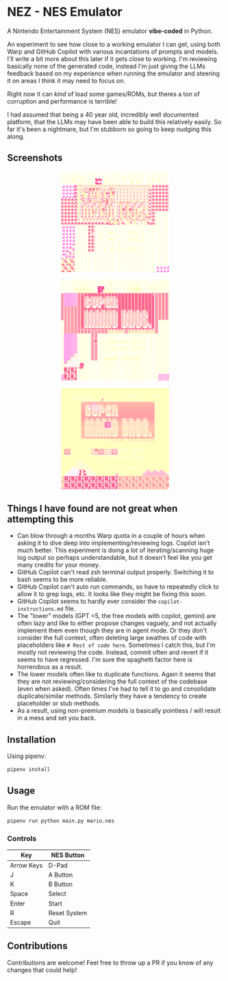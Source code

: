 # NEZ - NES Emulator

A Nintendo Entertainment System (NES) emulator **vibe-coded** in Python.  

An experiment to see how close to a working emulator I can get, using both Warp and GitHub Copilot with various incantations of prompts and models. I'll write a bit more about this later if it gets close to working. I'm reviewing basically none of the generated code, instead I'm just giving the LLMs feedback based on my experience when running the emulator and steering it on areas I think it may need to focus on.  

Right now it can _kind_ of load some games/ROMs, but theres a ton of corruption and performance is terrible!

I had assumed that being a 40 year old, incredibly well documented platform, that the LLMs may have been able to build this relatively easily. So far it's been a nightmare, but I'm stubborn so going to keep nudging this along.

## Screenshots

<p align="center">
    <img src="screenshots/c0.png" alt="Screenshot of NEZ running" width="50%">
</p>
<p align="center">
    <img src="screenshots/c1.png" alt="Screenshot of NEZ running" width="50%">
</p>
<p align="center">
    <img src="screenshots/c2.png" alt="Screenshot of NEZ running" width="50%">
</p>


## Things I have found are not great when attempting this

- Can blow through a months Warp quota in a couple of hours when asking it to dive deep into implementing/reviewing logs. Copilot isn't much better. This experiment is doing a lot of iterating/scanning huge log output so perhaps understandable, but it doesn't feel like you get many credits for your money.
- GitHub Copilot can't read zsh terminal output properly. Switching it to bash seems to be more reliable.
- GitHub Copilot can't auto run commands, so have to repeatedly click to allow it to grep logs, etc. It looks like they might be fixing this soon.
- GitHub Copilot seems to hardly ever consider the `copilot-instructions.md` file.
- The "lower" models (GPT <5, the free models with copilot, gemini) are often lazy and like to either propose changes vaguely, and not actually implement them even though they are in agent mode. Or they don't consider the full context, often deleting large swathes of code with placeholders like `# Rest of code here`. Sometimes I catch this, but I'm mostly not reviewing the code. Instead, commit often and revert if it seems to have regressed. I'm sure the spaghetti factor here is horrendous as a result.
- The lower models often like to duplicate functions. Again it seems that they are not reviewing/considering the full context of the codebase (even when asked). Often times I've had to tell it to go and consolidate duplicate/similar methods. Similarly they have a tendency to create placeholder or stub methods.
- As a result, using non-premium models is basically pointless / will result in a mess and set you back.

## Installation

Using pipenv:

```bash
pipenv install
```

## Usage

Run the emulator with a ROM file:

```bash
pipenv run python main.py mario.nes
```

### Controls

| Key | NES Button |
|-----|------------|
| Arrow Keys | D-Pad |
| J | A Button |
| K | B Button |
| Space | Select |
| Enter | Start |
| R | Reset System |
| Escape | Quit |

## Contributions

Contributions are welcome! Feel free to throw up a PR if you know of any changes that could help!
